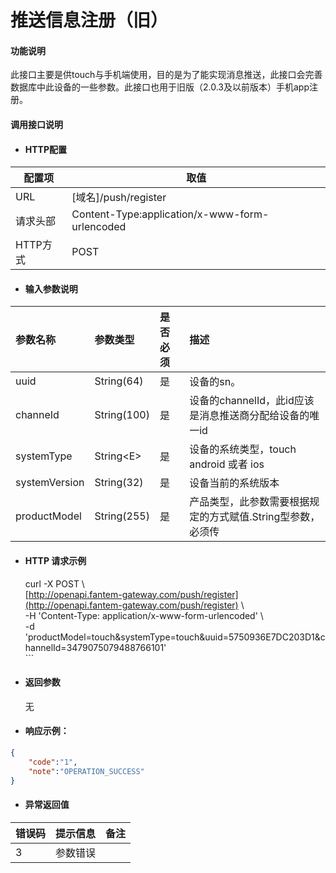 # 推送信息注册（旧）

#### 功能说明

此接口主要是供touch与手机端使用，目的是为了能实现消息推送，此接口会完善数据库中此设备的一些参数。此接口也用于旧版（2.0.3及以前版本）手机app注册。

#### 调用接口说明

* #### HTTP配置

| 配置项 | 取值 |
| --- | --- |
| URL | \[域名\]/push/register |
| 请求头部 | Content-Type:application/x-www-form-urlencoded |
| HTTP方式 | POST |

* #### 输入参数说明

| 参数名称 | 参数类型 | 是否必须 | 描述 |
| :--- | :--- | :--- | :--- |
| uuid | String\(64\) | 是 | 设备的sn。 |
| channeId | String\(100\) | 是 | 设备的channelId，此id应该是消息推送商分配给设备的唯一id |
| systemType | String&lt;E&gt; | 是 | 设备的系统类型，touch android 或者 ios |
| systemVersion | String\(32\) | 是 | 设备当前的系统版本 |
| productModel | String\(255\) | 是 | 产品类型，此参数需要根据规定的方式赋值.String型参数，必须传 |

* #### HTTP 请求示例

  curl -X POST \  
  [http://openapi.fantem-gateway.com/push/register](http://openapi.fantem-gateway.com/push/register) \  
  -H 'Content-Type: application/x-www-form-urlencoded' \  
  -d 'productModel=touch&systemType=touch&uuid=5750936E7DC203D1&channelId=3479075079488766101'  
  \`\`\`

* #### 返回参数

  无

* #### 响应示例：

```json
{
    "code":"1",
    "note":"OPERATION_SUCCESS"
}
```

* #### 异常返回值

| 错误码 | 提示信息 | 备注 |
| :--- | :--- | :--- |
| 3 | 参数错误 |  |



